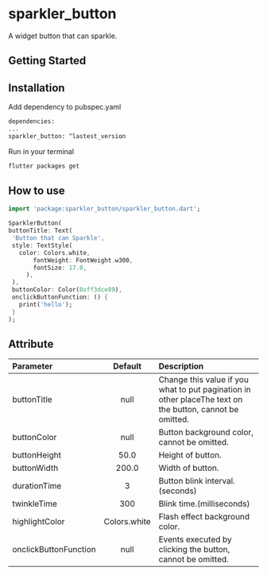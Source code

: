 # sparkler_button

A widget button that can sparkle.

## Getting Started

 
 
 

## Installation

Add dependency to pubspec.yaml

```bash
dependencies:
...
sparkler_button: ^lastest_version
```

Run in your terminal

```bash
flutter packages get
```

## How to use

```dart
import 'package:sparkler_button/sparkler_button.dart';
```

```dart
SparklerButton(
buttonTitle: Text(
 'Button that can Sparkle',
 style: TextStyle(
   color: Colors.white,
       fontWeight: FontWeight.w300,
       fontSize: 17.0,
     ),
 ),
 buttonColor: Color(0xff3dce89),
 onclickButtonFunction: () {
   print('hello');
 }
);

```

## Attribute

| Parameter  | Default   | Description |
| :------------ |:---------------:| :-----|
| buttonTitle | null  | Change this value if you what to put pagination in other placeThe text on the button, cannot be omitted. |
| buttonColor | null | Button background color, cannot be omitted. |
| buttonHeight | 50.0 | Height of button. |
| buttonWidth | 200.0 | Width of button. |
| durationTime | 3 | Button blink interval.(seconds) |
| twinkleTime | 300 | Blink time.(milliseconds) |
| highlightColor | Colors.white | Flash effect background color. |
| onclickButtonFunction | null | Events executed by clicking the button, cannot be omitted. |